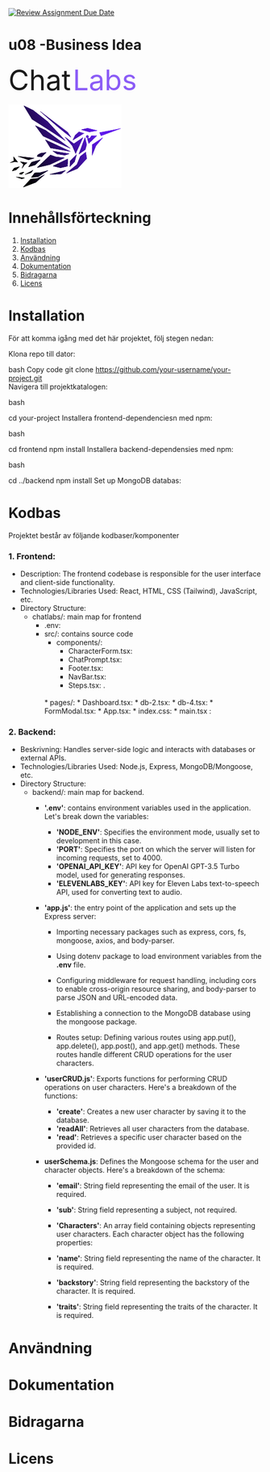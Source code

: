 [![Review Assignment Due Date](https://classroom.github.com/assets/deadline-readme-button-24ddc0f5d75046c5622901739e7c5dd533143b0c8e959d652212380cedb1ea36.svg)](https://classroom.github.com/a/CViV37hj)

# u08 -Business Idea
<span style="color:#; font-family: ; font-size: 4em;">Chat</span> <span style="color:#8B5CF6;font-family: ; font-size: 4em;">Labs</span> 

![Chat Labs logo](/chatlabs/src/assets/logo2.png "Chat Labs logo")

# Innehållsförteckning 

1. [Installation](#installation)
2. [Kodbas](#kodbas)
3. [Användning](#användning)
4. [Dokumentation](#dokumentation)
5. [Bidragarna](#bidragarna)
6. [Licens](#licens)


# Installation
För att komma igång med det här projektet, följ stegen nedan:

Klona repo till dator:

bash
Copy code
git clone https://github.com/your-username/your-project.git
<br>Navigera till projektkatalogen:

bash

cd your-project
Installera frontend-dependenciesn med npm:

bash

cd frontend
npm install
Installera backend-dependensies med npm:

bash

cd ../backend
npm install
Set up MongoDB databas:


# Kodbas
Projektet består av följande kodbaser/komponenter

### 1. **Frontend**:

* Description: The frontend codebase is responsible for the user interface and client-side functionality.
* Technologies/Libraries Used: React, HTML, CSS (Tailwind), JavaScript, etc.
* Directory Structure:
    * chatlabs/: main map for frontend
        * .env:
        * src/: contains source code
             * components/: 
                 * CharacterForm.tsx:
                 * ChatPrompt.tsx:
                 * Footer.tsx:
                 * NavBar.tsx:
                 * Steps.tsx: .
            <br>
             * pages/: 
                 * Dashboard.tsx:
                 * db-2.tsx:
                 * db-4.tsx:
                 * FormModal.tsx:
            * App.tsx:
            * index.css:
            * main.tsx :

              
             

### 2. **Backend**:

* Beskrivning: Handles server-side logic and interacts with databases or external APIs.
* Technologies/Libraries Used: Node.js, Express, MongoDB/Mongoose, etc.
* Directory Structure:
    *  backend/: main map for backend. 
        * **'.env'**: contains environment variables used in the application. Let's break down the variables:
            * **'NODE_ENV'**: Specifies the environment mode, usually set to development in this case.
            * **'PORT'**: Specifies the port on which the server will listen for incoming requests, set to 4000.
            * **'OPENAI_API_KEY'**: API key for OpenAI GPT-3.5 Turbo model, used for generating responses.
            * **'ELEVENLABS_KEY'**: API key for Eleven Labs text-to-speech API, used for converting text to audio.

        * **'app.js'**: the entry point of the application and sets up the Express server:

            * Importing necessary packages such as express, cors, fs, mongoose, axios, and body-parser.

            *  Using dotenv package to load environment variables from the **.env** file.

            * Configuring middleware for request handling, including cors to enable cross-origin resource sharing, and body-parser to parse JSON and URL-encoded data.

            * Establishing a connection to the MongoDB database using the mongoose package.

            * Routes setup: Defining various routes using app.put(), app.delete(), app.post(), and app.get() methods. These routes handle different CRUD operations for the user characters.

            
        * **'userCRUD.js'**: Exports functions for performing CRUD operations on user characters. Here's a breakdown of the functions:

             * **'create'**: Creates a new user character by saving it to the database.
            * **'readAll'**: Retrieves all user characters from the database.
            * **'read'**: Retrieves a specific user character based on the provided id.

        * **userSchema.js**: Defines the Mongoose schema for the user and character objects. Here's a breakdown of the schema:
            * **'email'**: String field representing the email of the user. It is required.
            * **'sub'**: String field representing a subject, not required.
            * **'Characters'**: An array field containing objects representing user characters. Each character object has the following properties:

            * **'name'**: String field representing the name of the character. It is required.
            * **'backstory'**: String field representing the backstory of the character. It is required.
            * **'traits'**: String field representing the traits of the character. It is required.

# Användning

# Dokumentation

# Bidragarna

# Licens

